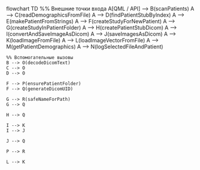 flowchart TD
    %% Внешние точки входа
    A[QML / API] --> B(scanPatients)
    A --> C(readDemographicsFromFile)
    A --> D(findPatientStubByIndex)
    A --> E(makePatientFromStrings)
    A --> F(createStudyForNewPatient)
    A --> G(createStudyInPatientFolder)
    A --> H(createPatientStubDicom)
    A --> I(convertAndSaveImageAsDicom)
    A --> J(saveImagesAsDicom)
    A --> K(loadImageFromFile)
    A --> L(loadImageVectorFromFile)
    A --> M(getPatientDemographics)
    A --> N(logSelectedFileAndPatient)

    %% Вспомогательные вызовы
    B --> O(decodeDicomText)
    C --> O
    D --> O

    F --> P(ensurePatientFolder)
    F --> Q(generateDicomUID)

    G --> R(safeNameForPath)
    G --> Q

    H --> Q

    I --> K
    I --> J

    J --> Q

    P --> R

    L --> K
